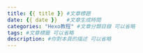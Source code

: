 ```yaml
---
title: {{ title }} #文章標題
date: {{ date }}   #文章生成時間
categories: "Hexo教程" #文章分類目錄 可以省略
tags: #文章標籤 可以省略
description: #你對本頁的描述 可以省略
---
```

